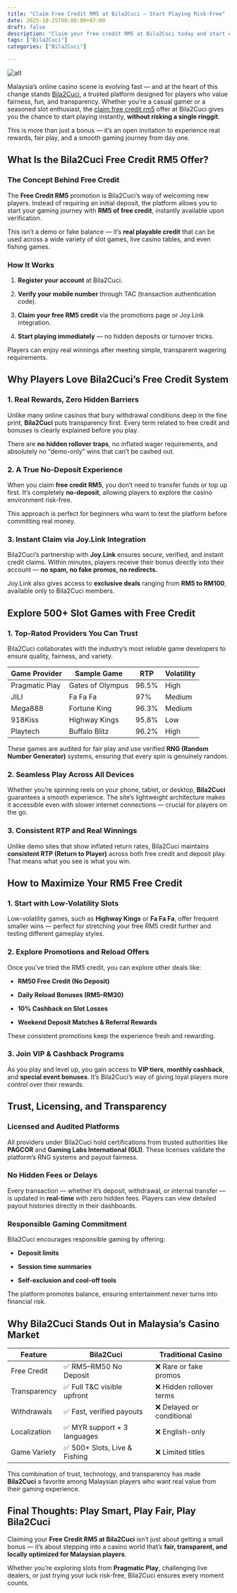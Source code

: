 ```yaml
---
title: "Claim Free Credit RM5 at Bila2Cuci – Start Playing Risk-Free"
date: 2025-10-25T00:00:00+07:00
draft: false
description: "Claim your free credit RM5 at Bila2Cuci today and start exploring 500+ slot games with no deposit required. Play fair, win real, and cash out easily."
tags: ["Bila2Cuci"]
categories: ["Bila2Cuci"]

---
```

![alt](https://bila2cuci.tech/wp-content/uploads/2025/01/116c5041b93769b704ac0.gif)



Malaysia’s online casino scene is evolving fast — and at the heart of this change stands [Bila2Cuci](https://bila2cuci.tech/), a trusted platform designed for players who value fairness, fun, and transparency. Whether you’re a casual gamer or a seasoned slot enthusiast, the [claim free credit rm5](https://bila2cuci.tech/) offer at Bila2Cuci gives you the chance to start playing instantly, **without risking a single ringgit**.

This is more than just a bonus — it’s an open invitation to experience real rewards, fair play, and a smooth gaming journey from day one.

## What Is the Bila2Cuci Free Credit RM5 Offer?

### The Concept Behind Free Credit

The **Free Credit RM5** promotion is Bila2Cuci’s way of welcoming new players. Instead of requiring an initial deposit, the platform allows you to start your gaming journey with **RM5 of free credit**, instantly available upon verification.

This isn’t a demo or fake balance — it’s **real playable credit** that can be used across a wide variety of slot games, live casino tables, and even fishing games.

### How It Works

1.  **Register your account** at Bila2Cuci.
    
2.  **Verify your mobile number** through TAC (transaction authentication code).
    
3.  **Claim your free RM5 credit** via the promotions page or Joy.Link integration.
    
4.  **Start playing immediately** — no hidden deposits or turnover tricks.
    

Players can enjoy real winnings after meeting simple, transparent wagering requirements.

## Why Players Love Bila2Cuci’s Free Credit System

### 1\. Real Rewards, Zero Hidden Barriers

Unlike many online casinos that bury withdrawal conditions deep in the fine print, **Bila2Cuci** puts transparency first. Every term related to free credit and bonuses is clearly explained before you play.

There are **no hidden rollover traps**, no inflated wager requirements, and absolutely no “demo-only” wins that can’t be cashed out.

### 2\. A True No-Deposit Experience

When you claim **free credit RM5**, you don’t need to transfer funds or top up first. It’s completely **no-deposit**, allowing players to explore the casino environment risk-free.

This approach is perfect for beginners who want to test the platform before committing real money.

### 3\. Instant Claim via Joy.Link Integration

Bila2Cuci’s partnership with **Joy.Link** ensures secure, verified, and instant credit claims. Within minutes, players receive their bonus directly into their account — **no spam, no fake promos, no redirects.**

Joy.Link also gives access to **exclusive deals** ranging from **RM5 to RM100**, available only to Bila2Cuci members.

## Explore 500+ Slot Games with Free Credit

### 1\. Top-Rated Providers You Can Trust

Bila2Cuci collaborates with the industry’s most reliable game developers to ensure quality, fairness, and variety.

| Game Provider | Sample Game | RTP | Volatility |
| --- | --- | --- | --- |
| Pragmatic Play | Gates of Olympus | 96.5% | High |
| JILI | Fa Fa Fa | 97% | Medium |
| Mega888 | Fortune King | 96.3% | Medium |
| 918Kiss | Highway Kings | 95.8% | Low |
| Playtech | Buffalo Blitz | 96.2% | High |

These games are audited for fair play and use verified **RNG (Random Number Generator)** systems, ensuring that every spin is genuinely random.

### 2\. Seamless Play Across All Devices

Whether you’re spinning reels on your phone, tablet, or desktop, **Bila2Cuci** guarantees a smooth experience. The site’s lightweight architecture makes it accessible even with slower internet connections — crucial for players on the go.

### 3\. Consistent RTP and Real Winnings

Unlike demo sites that show inflated return rates, Bila2Cuci maintains **consistent RTP (Return to Player)** across both free credit and deposit play. That means what you see is what you win.

## How to Maximize Your RM5 Free Credit

### 1\. Start with Low-Volatility Slots

Low-volatility games, such as **Highway Kings** or **Fa Fa Fa**, offer frequent smaller wins — perfect for stretching your free RM5 credit further and testing different gameplay styles.

### 2\. Explore Promotions and Reload Offers

Once you’ve tried the RM5 credit, you can explore other deals like:

*   **RM50 Free Credit (No Deposit)**
    
*   **Daily Reload Bonuses (RM5–RM30)**
    
*   **10% Cashback on Slot Losses**
    
*   **Weekend Deposit Matches & Referral Rewards**
    

These consistent promotions keep the experience fresh and rewarding.

### 3\. Join VIP & Cashback Programs

As you play and level up, you gain access to **VIP tiers**, **monthly cashback**, and **special event bonuses**. It’s Bila2Cuci’s way of giving loyal players more control over their rewards.

## Trust, Licensing, and Transparency

### Licensed and Audited Platforms

All providers under Bila2Cuci hold certifications from trusted authorities like **PAGCOR** and **Gaming Labs International (GLI)**. These licenses validate the platform’s RNG systems and payout fairness.

###   

### No Hidden Fees or Delays

Every transaction — whether it’s deposit, withdrawal, or internal transfer — is updated in **real-time** with zero hidden fees. Players can view detailed payout histories directly in their dashboards.

### Responsible Gaming Commitment

Bila2Cuci encourages responsible gaming by offering:

*   **Deposit limits**
    
*   **Session time summaries**
    
*   **Self-exclusion and cool-off tools**
    

The platform promotes balance, ensuring entertainment never turns into financial risk.

## Why Bila2Cuci Stands Out in Malaysia’s Casino Market

| Feature | Bila2Cuci | Traditional Casino |
| --- | --- | --- |
| Free Credit | ✅ RM5–RM50 No Deposit | ❌ Rare or fake promos |
| Transparency | ✅ Full T&C visible upfront | ❌ Hidden rollover terms |
| Withdrawals | ✅ Fast, verified payouts | ❌ Delayed or conditional |
| Localization | ✅ MYR support + 3 languages | ❌ English-only |
| Game Variety | ✅ 500+ Slots, Live & Fishing | ❌ Limited titles |

This combination of trust, technology, and transparency has made **Bila2Cuci** a favorite among Malaysian players who want real value from their gaming experience.

## Final Thoughts: Play Smart, Play Fair, Play Bila2Cuci

Claiming your **Free Credit RM5 at Bila2Cuci** isn’t just about getting a small bonus — it’s about stepping into a casino world that’s **fair, transparent, and locally optimized for Malaysian players**.

Whether you’re exploring slots from **Pragmatic Play**, challenging live dealers, or just trying your luck risk-free, Bila2Cuci ensures every moment counts.